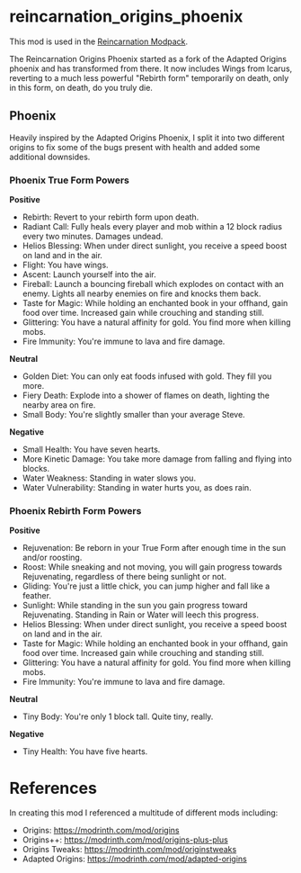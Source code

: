 # reincarnation_origins_phoenix

This mod is used in the [Reincarnation Modpack](https://modrinth.com/modpack/aberrant-reincarnation).

The Reincarnation Origins Phoenix started as a fork of the Adapted Origins phoenix and has transformed from there. It now includes Wings from Icarus, reverting to a much less powerful "Rebirth form" temporarily on death, only in this form, on death, do you truly die.

## Phoenix

Heavily inspired by the Adapted Origins Phoenix, I split it into two different origins to fix some of the bugs present with health and added some additional downsides.

### Phoenix True Form Powers

**Positive**
- Rebirth: Revert to your rebirth form upon death.
- Radiant Call: Fully heals every player and mob within a 12 block radius every two minutes. Damages undead.
- Helios Blessing: When under direct sunlight, you receive a speed boost on land and in the air.
- Flight: You have wings.
- Ascent: Launch yourself into the air.
- Fireball: Launch a bouncing fireball which explodes on contact with an enemy. Lights all nearby enemies on fire and knocks them back.
- Taste for Magic: While holding an enchanted book in your offhand, gain food over time. Increased gain while crouching and standing still.
- Glittering: You have a natural affinity for gold. You find more when killing mobs.
- Fire Immunity: You're immune to lava and fire damage.

**Neutral**
- Golden Diet: You can only eat foods infused with gold. They fill you more.
- Fiery Death: Explode into a shower of flames on death, lighting the nearby area on fire.
- Small Body: You're slightly smaller than your average Steve.

**Negative**
- Small Health: You have seven hearts.
- More Kinetic Damage: You take more damage from falling and flying into blocks.
- Water Weakness: Standing in water slows you.
- Water Vulnerability: Standing in water hurts you, as does rain.

### Phoenix Rebirth Form Powers

**Positive**
- Rejuvenation: Be reborn in your True Form after enough time in the sun and/or roosting.
- Roost: While sneaking and not moving, you will gain progress towards Rejuvenating, regardless of there being sunlight or not.
- Gliding: You're just a little chick, you can jump higher and fall like a feather.
- Sunlight: While standing in the sun you gain progress toward Rejuvenating. Standing in Rain or Water will leech this progress.
- Helios Blessing: When under direct sunlight, you receive a speed boost on land and in the air.
- Taste for Magic: While holding an enchanted book in your offhand, gain food over time. Increased gain while crouching and standing still.
- Glittering: You have a natural affinity for gold. You find more when killing mobs.
- Fire Immunity: You're immune to lava and fire damage.

**Neutral**
- Tiny Body: You're only 1 block tall. Quite tiny, really.

**Negative**
- Tiny Health: You have five hearts.

# References

In creating this mod I referenced a multitude of different mods including:

- Origins: https://modrinth.com/mod/origins
- Origins++: https://modrinth.com/mod/origins-plus-plus
- Origins Tweaks: https://modrinth.com/mod/originstweaks
- Adapted Origins: https://modrinth.com/mod/adapted-origins
